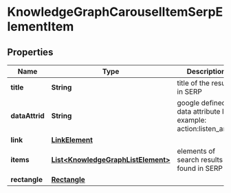 

# KnowledgeGraphCarouselItemSerpElementItem


## Properties

| Name | Type | Description | Notes |
|------------ | ------------- | ------------- | -------------|
|**title** | **String** | title of the result in SERP |  [optional] |
|**dataAttrid** | **String** | google defined data attribute ID example: action:listen_artist |  [optional] |
|**link** | [**LinkElement**](LinkElement.md) |  |  [optional] |
|**items** | [**List&lt;KnowledgeGraphListElement&gt;**](KnowledgeGraphListElement.md) | elements of search results found in SERP |  [optional] |
|**rectangle** | [**Rectangle**](Rectangle.md) |  |  [optional] |




